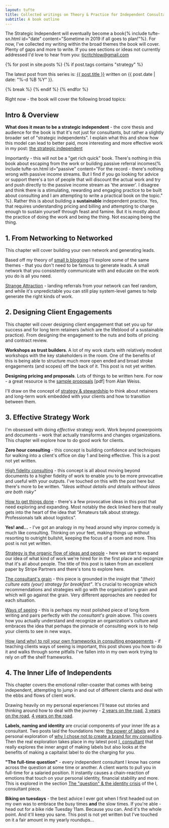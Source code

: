 ```yaml
---
layout: tufte
title: Collected writings on Theory & Practice for Independent Consultants
subtitle: A book outline
---
```


The Strategic Independent will eventually become a book{% include tufte-sn.html id="date" content="Sometime in 2019 if all goes to plan!"%}. For now, I've collected my writing within the broad themes the book will cover. Plenty of gaps and more to write. If you see sections or ideas not currently addressed I'd love to hear from you: tjcritchlow@gmail.com

{% for post in site.posts  %}
{% if post.tags contains "strategy" %}
<p>The latest post from this series is: <a href="{{ post.url }}">{{ post.title }}</a> written on {{ post.date | date: "%-d %B %Y" }}.</p>
{% break %}
{% endif %}
{% endfor %}

Right now - the book will cover the following broad topics:

## Intro & Overview

**What does it mean to be a strategic independent** - the core thesis and audience for the book is that it's not just for consultants, but rather a slightly broader set of "strategic independents". I explain what this and show how this model can lead to better paid, more interesting and more effective work in my post: [the strategic independent](https://tomcritchlow.com/2019/04/04/the-strategic-independent/)

Importantly - this will not be a "get rich quick" book. There's nothing in this book about escaping from the work or building passive referral incomes{% include tufte-sn.html id="passive" content="For the record - there's nothing wrong with passive income streams. But I find if you go looking for advice or support there's a ton of people that will discount the actual work and try and push directly to the passive income stream as 'the answer'. I disagree and think there is a stimulating, rewarding and engaging practice to be built about consulting and I am attempting to write a practical book on the topic." %}. Rather this is about building a **sustainable** independent practice. Yes, that requires understanding pricing and billing and attempting to charge enough to sustain yourself through feast and famine. But it is mostly about the practice of doing the work and being the thing. Not escaping being the thing.

## 1. From Networking to Networked

This chapter will cover building your own network and generating leads.

Based off my theory of [small b blogging](https://tomcritchlow.com/2018/02/23/small-b-blogging/) I'll explore some of the same themes - that you don't need to be famous to generate leads. A small network that you consistently communicate with and educate on the work you do is all you need.

[Strange Attraction](https://tomcritchlow.com/2019/03/12/strange-attraction/) - landing referrals from your network can feel random, and while it's unpredictable you can still play system-level games to help generate the right kinds of work.

## 2. Designing Client Engagements

This chapter will cover designing client engagement that set you up for success and for long term retainers (which are the lifeblood of a sustainable practice). From designing the engagement to the nuts and bolts of pricing and contract review.

**Workshops as trust builders**. A lot of my work starts with relatively modest workshops with the key stakeholders in the room. One of the benefits of this is being able to structure much more open ended and broad stroke engagements (and scopes) off the back of it. This post is not yet written.

**Designing pricing and proposals**. Lots of things to be written here. For now - a great resource is the [sample proposals](https://www.alanweiss.com/styles/pdf/Sample%20Proposals.pdf) [pdf] from Alan Weiss.

I'll draw on the concept of [strategy & stewardship](https://tomcritchlow.com/2018/06/28/strategy-stewardship/) to think about retainers and long-term work embedded with your clients and how to transition between them.

## 3. Effective Strategy Work

I'm obsessed with doing *effective* strategy work. Work beyond powerpoints and documents - work that actually transforms and changes organizations. This chapter will explore how to do good work for clients.

**Zero hour consulting** - this concept is building confidence and techniques for walking into a client's office on day 1 and being effective. This is a post not yet written.

[High fidelity consulting](https://tomcritchlow.com/2018/07/10/high-fidelity-consulting/) - this concept is all about moving beyond documents to a higher fidelity of work to enable you to be more provocative and useful with your outputs. I've touched on this with the post here but there's more to be written. *"Ideas without details and details without ideas are both risky"*

[How to get things done](https://tomcritchlow.com/2018/06/01/how-to-get-things-done/) - there's a few provocative ideas in this post that need exploring and expanding. Most notably the deck linked here that really gets into the heart of the idea that "Amateurs talk about strategy. Professionals talk about logistics".

**Yes! and...** - I've got an analogy in my head around why improv comedy is much like consulting. Thinking on your feet, making things up without resorting to outright bullshit, keeping the focus of a room and more. This post is not yet written.

[Strategy is the organic flow of ideas and people](https://tomcritchlow.com/2018/03/08/consulting-links/) - here we start to expand our idea of what kind of work we're hired for in the first place and recognize that it's all about people. The title of this post is taken from an excellent paper by Stripe Partners and there's tons to explore here.

[The consultant's grain](https://tomcritchlow.com/2017/07/18/the-consultants-grain/) - this piece is grounded in the insight that *"(their) culture eats (your) strategy for breakfast"*. It's crucial to recognize which recommendations and strategies will go with the organization's grain and which will go against the grain. Very different approaches are needed for each situation.

[Ways of seeing](https://tomcritchlow.com/2018/10/29/ways-of-seeing/) - this is perhaps my most polished piece of long form writing and pairs perfectly with *the consultant's grain* above. This covers how you actually understand and recognize an organization's culture and embraces the idea that perhaps the pinnacle of consulting work is to help your clients to see in new ways.

[How (and why) to roll your own frameworks in consulting engagements](https://tomcritchlow.com/2019/06/27/frameworks/) - if teaching clients ways of seeing is important, this post shows you how to do it and walks through some pitfalls I've fallen into in my own work trying to rely on off the shelf frameworks.

## 4. The Inner Life of Independents

This chapter covers the emotional roller-coaster that comes with being independent, attempting to jump in and out of different clients and deal with the ebbs and flows of client work.

Drawing heavily on my personal experiences I'll tease out stories and thinking around how to deal with the journey - [2 years on the road](https://tomcritchlow.com/2016/10/24/2-years/), [3 years on the road](https://tomcritchlow.com/2017/10/24/3-years/), [4 years on the road](https://tomcritchlow.com/2018/10/24/four-years/).

**Labels, naming and identity** are crucial components of your inner life as a consultant. Two posts laid the foundations here: [the power of labels](https://tomcritchlow.com/2018/09/17/naming/) and a personal exploration of [why I chose not to create a brand for my consulting](https://tomcritchlow.com/2016/08/01/brand/). Then the real exploration takes place in my latest post [I, consultant](https://tomcritchlow.com/2019/02/27/i-consultant/) that really explores the inner angst of making labels but also looks at the benefits of making a capitalist label to do the charging for you.

**"The full-time question"** - every independent consultant I know has come across the question at some time or another. A client wants to pull you in full-time for a salaried position. It instantly causes a chain-reaction of emotions that touch on your personal identity, financial stability and more. This is explored in the section [The "question" & the identity crisis](https://tomcritchlow.com/2019/02/27/i-consultant/#the-question--the-identity-crisis) of the I, consultant piece.

**Biking on tuesdays** - the best advice I ever got when I first headed out on my own was to embrace the busy times **and** the slow times. If you're able - head out for a bike ride Tuesday 11am. Because you can. And it's the whole point. And it'll keep you sane. This post is not yet written but I've touched on it a fair amount in my yearly roundups...




